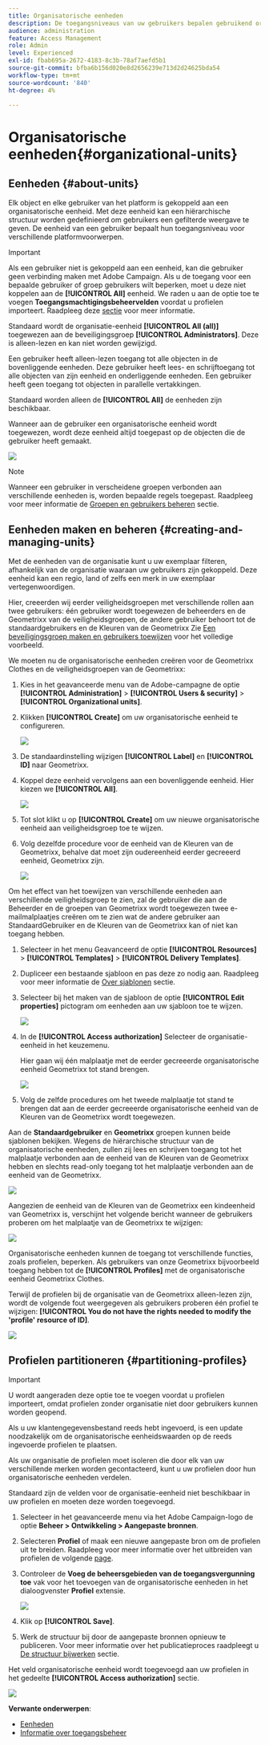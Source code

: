```yaml
---
title: Organisatorische eenheden
description: De toegangsniveaus van uw gebruikers bepalen gebruikend organisatorische eenheden
audience: administration
feature: Access Management
role: Admin
level: Experienced
exl-id: fbab695a-2672-4183-8c3b-78af7aefd5b1
source-git-commit: bfba6b156d020e8d2656239e713d2d24625bda54
workflow-type: tm+mt
source-wordcount: '840'
ht-degree: 4%

---
```


# Organisatorische eenheden{#organizational-units}

## Eenheden {#about-units}

Elk object en elke gebruiker van het platform is gekoppeld aan een organisatorische eenheid. Met deze eenheid kan een hiërarchische structuur worden gedefinieerd om gebruikers een gefilterde weergave te geven. De eenheid van een gebruiker bepaalt hun toegangsniveau voor verschillende platformvoorwerpen.

>[!IMPORTANT]
>
>Als een gebruiker niet is gekoppeld aan een eenheid, kan die gebruiker geen verbinding maken met Adobe Campaign. Als u de toegang voor een bepaalde gebruiker of groep gebruikers wilt beperken, moet u deze niet koppelen aan de **[!UICONTROL All]** eenheid. We raden u aan de optie toe te voegen **Toegangsmachtigingsbeheervelden** voordat u profielen importeert. Raadpleeg deze [sectie](../../administration/using/organizational-units.md#partitioning-profiles) voor meer informatie.
>
>Standaard wordt de organisatie-eenheid **[!UICONTROL All (all)]** toegewezen aan de beveiligingsgroep **[!UICONTROL Administrators]**. Deze is alleen-lezen en kan niet worden gewijzigd.

Een gebruiker heeft alleen-lezen toegang tot alle objecten in de bovenliggende eenheden. Deze gebruiker heeft lees- en schrijftoegang tot alle objecten van zijn eenheid en onderliggende eenheden. Een gebruiker heeft geen toegang tot objecten in parallelle vertakkingen.

Standaard worden alleen de **[!UICONTROL All]** de eenheden zijn beschikbaar.

Wanneer aan de gebruiker een organisatorische eenheid wordt toegewezen, wordt deze eenheid altijd toegepast op de objecten die de gebruiker heeft gemaakt.

![](assets/user_management_2.png)

>[!NOTE]
>
>Wanneer een gebruiker in verscheidene groepen verbonden aan verschillende eenheden is, worden bepaalde regels toegepast. Raadpleeg voor meer informatie de [Groepen en gebruikers beheren](../../administration/using/managing-groups-and-users.md) sectie.

## Eenheden maken en beheren {#creating-and-managing-units}

Met de eenheden van de organisatie kunt u uw exemplaar filteren, afhankelijk van de organisatie waaraan uw gebruikers zijn gekoppeld. Deze eenheid kan een regio, land of zelfs een merk in uw exemplaar vertegenwoordigen.

Hier, creeerden wij eerder veiligheidsgroepen met verschillende rollen aan twee gebruikers: één gebruiker wordt toegewezen de beheerders en de Geometrixx van de veiligheidsgroepen, de andere gebruiker behoort tot de standaardgebruikers en de Kleuren van de Geometrixx Zie [Een beveiligingsgroep maken en gebruikers toewijzen](../../administration/using/managing-groups-and-users.md#creating-a-security-group-and-assigning-users) voor het volledige voorbeeld.

We moeten nu de organisatorische eenheden creëren voor de Geometrixx Clothes en de veiligheidsgroepen van de Geometrixx:

1. Kies in het geavanceerde menu van de Adobe-campagne de optie **[!UICONTROL Administration]** > **[!UICONTROL Users & security]** > **[!UICONTROL Organizational units]**.
1. Klikken **[!UICONTROL Create]** om uw organisatorische eenheid te configureren.

   ![](assets/manage_units_1.png)

1. De standaardinstelling wijzigen **[!UICONTROL Label]** en **[!UICONTROL ID]** naar Geometrixx.
1. Koppel deze eenheid vervolgens aan een bovenliggende eenheid. Hier kiezen we **[!UICONTROL All]**.

   ![](assets/manage_units_2.png)

1. Tot slot klikt u op **[!UICONTROL Create]** om uw nieuwe organisatorische eenheid aan veiligheidsgroep toe te wijzen.
1. Volg dezelfde procedure voor de eenheid van de Kleuren van de Geometrixx, behalve dat moet zijn oudereenheid eerder gecreeerd eenheid, Geometrixx zijn.

   ![](assets/manage_units_3.png)

Om het effect van het toewijzen van verschillende eenheden aan verschillende veiligheidsgroep te zien, zal de gebruiker die aan de Beheerder en de groepen van Geometrixx wordt toegewezen twee e-mailmalplaatjes creëren om te zien wat de andere gebruiker aan StandaardGebruiker en de Kleuren van de Geometrixx kan of niet kan toegang hebben.

1. Selecteer in het menu Geavanceerd de optie **[!UICONTROL Resources]** > **[!UICONTROL Templates]** > **[!UICONTROL Delivery Templates]**.
1. Dupliceer een bestaande sjabloon en pas deze zo nodig aan. Raadpleeg voor meer informatie de [Over sjablonen](../../start/using/marketing-activity-templates.md) sectie.
1. Selecteer bij het maken van de sjabloon de optie **[!UICONTROL Edit properties]** pictogram om eenheden aan uw sjabloon toe te wijzen.

   ![](assets/manage_units_6.png)

1. In de **[!UICONTROL Access authorization]** Selecteer de organisatie-eenheid in het keuzemenu.

   Hier gaan wij één malplaatje met de eerder gecreeerde organisatorische eenheid Geometrixx tot stand brengen.

   ![](assets/manage_units_5.png)

1. Volg de zelfde procedures om het tweede malplaatje tot stand te brengen dat aan de eerder gecreeerde organisatorische eenheid van de Kleuren van de Geometrixx wordt toegewezen.

Aan de **Standaardgebruiker** en **Geometrixx** groepen kunnen beide sjablonen bekijken. Wegens de hiërarchische structuur van de organisatorische eenheden, zullen zij lees en schrijven toegang tot het malplaatje verbonden aan de eenheid van de Kleuren van de Geometrixx hebben en slechts read-only toegang tot het malplaatje verbonden aan de eenheid van de Geometrixx.

![](assets/manage_units_7.png)

Aangezien de eenheid van de Kleuren van de Geometrixx een kindeenheid van Geometrixx is, verschijnt het volgende bericht wanneer de gebruikers proberen om het malplaatje van de Geometrixx te wijzigen:

![](assets/manage_units_8.png)

Organisatorische eenheden kunnen de toegang tot verschillende functies, zoals profielen, beperken. Als gebruikers van onze Geometrixx bijvoorbeeld toegang hebben tot de **[!UICONTROL Profiles]** met de organisatorische eenheid Geometrixx Clothes.

Terwijl de profielen bij de organisatie van de Geometrixx alleen-lezen zijn, wordt de volgende fout weergegeven als gebruikers proberen één profiel te wijzigen: **[!UICONTROL You do not have the rights needed to modify the 'profile' resource of ID]**.

![](assets/manage_units_10.png)

## Profielen partitioneren {#partitioning-profiles}

>[!IMPORTANT]
>
>U wordt aangeraden deze optie toe te voegen voordat u profielen importeert, omdat profielen zonder organisatie niet door gebruikers kunnen worden geopend.
>
>Als u uw klantengegevensbestand reeds hebt ingevoerd, is een update noodzakelijk om de organisatorische eenheidswaarden op de reeds ingevoerde profielen te plaatsen.

Als uw organisatie de profielen moet isoleren die door elk van uw verschillende merken worden gecontacteerd, kunt u uw profielen door hun organisatorische eenheden verdelen.

Standaard zijn de velden voor de organisatie-eenheid niet beschikbaar in uw profielen en moeten deze worden toegevoegd.

1. Selecteer in het geavanceerde menu via het Adobe Campaign-logo de optie **Beheer > Ontwikkeling > Aangepaste bronnen**.
1. Selecteren **Profiel** of maak een nieuwe aangepaste bron om de profielen uit te breiden. Raadpleeg voor meer informatie over het uitbreiden van profielen de volgende [page](../../developing/using/extending-the-profile-resource-with-a-new-field.md#step-1--extend-the-profile-resource).
1. Controleer de **Voeg de beheersgebieden van de toegangsvergunning toe** vak voor het toevoegen van de organisatorische eenheden in het dialoogvenster **Profiel** extensie.

   ![](assets/user_management_9.png)

1. Klik op **[!UICONTROL Save]**.
1. Werk de structuur bij door de aangepaste bronnen opnieuw te publiceren. Voor meer informatie over het publicatieproces raadpleegt u [De structuur bijwerken](../../developing/using/updating-the-database-structure.md) sectie.

Het veld organisatorische eenheid wordt toegevoegd aan uw profielen in het gedeelte **[!UICONTROL Access authorization]** sectie.

![](assets/user_management_10.png)

**Verwante onderwerpen**:

* [Eenheden](../../administration/using/organizational-units.md#about-units)
* [Informatie over toegangsbeheer](../../administration/using/about-access-management.md)
